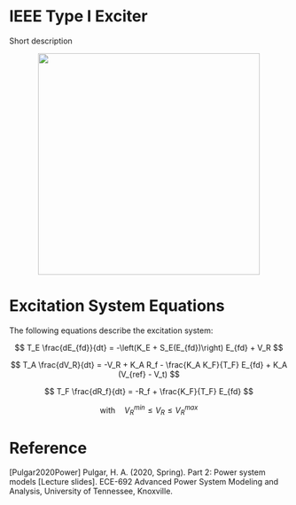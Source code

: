 # IEEE Type I Exciter
Short description
<div align="center">
<img src="https://github.com/user-attachments/assets/ac8fd7f8-ca1f-4a66-a3d6-c2a41eed3824" width="400">
</div>

# Excitation System Equations
The following equations describe the excitation system:

$$
T_E \frac{dE_{fd}}{dt} = -\left(K_E + S_E(E_{fd})\right) E_{fd} + V_R
$$

$$
T_A \frac{dV_R}{dt} = -V_R + K_A R_f - \frac{K_A K_F}{T_F} E_{fd} + K_A (V_{ref} - V_t)
$$

$$
T_F \frac{dR_f}{dt} = -R_f + \frac{K_F}{T_F} E_{fd}
$$

$$
\text{with} \quad V_R^{min} \leq V_R \leq V_R^{max}
$$

# Reference
[Pulgar2020Power] Pulgar, H. A. (2020, Spring). Part 2: Power system models [Lecture slides]. ECE-692 Advanced Power System Modeling and Analysis, University of Tennessee, Knoxville.
